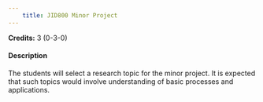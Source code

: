 ```yaml
---
    title: JID800 Minor Project
---
```

**Credits:** 3 (0-3-0)



#### Description 
The students will select a research topic for the minor project. It is expected that such topics would involve understanding of basic processes and applications.